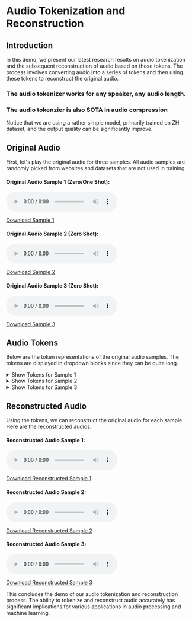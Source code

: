 # Audio Tokenization and Reconstruction

## Introduction

In this demo, we present our latest research results on audio tokenization and the subsequent reconstruction of audio based on those tokens. The process involves converting audio into a series of tokens and then using these tokens to reconstruct the original audio.

### The audio tokenizer works for any speaker, any audio length.
### The audio tokenzier is also SOTA in audio compression

Notice that we are using a rather simple model, primarily trained on ZH dataset, and the output quality can be significantly improve.

## Original Audio

First, let's play the original audio for three samples. All audio samples are randomly picked from websites and datasets that are not used in training.

#### Original Audio Sample 1 (Zero/One Shot):

<audio controls>
  <source src="audio/speaker.wav" type="audio/wav">
  Your browser does not support the audio element.
</audio>

[Download Sample 1](audio/speaker.wav)

#### Original Audio Sample 2 (Zero Shot):

<audio controls>
  <source src="audio/nana_1.mp3" type="audio/mp3">
  Your browser does not support the audio element.
</audio>

[Download Sample 2](audio/nana_1.mp3)

#### Original Audio Sample 3 (Zero Shot):

<audio controls>
  <source src="audio/speaker_female.wav" type="audio/wav">
  Your browser does not support the audio element.
</audio>

[Download Sample 3](audio/speaker_female.wav)

## Audio Tokens

Below are the token representations of the original audio samples. The tokens are displayed in dropdown blocks since they can be quite long.

<details>
<summary>Show Tokens for Sample 1</summary>

```text
tensor([[ 9071, 22264, 25096, 23154,  2660, 31228, 11365, 14549, 14565,  7598,
         15033,  7395, 23216, 19608, 30566, 14582, 55354, 22587, 21067, 56648,
         23699, 40150,  7663, 19618, 19892, 26784, 18604, 18856, 59688, 51516,
         26808, 20470, 40746, 61426, 52399, 35258, 52268, 43272, 61555, 41423,
         47595, 39093, 64256, 37526, 43118, 39526, 39654, 47501, 64638, 63596,
         11236,  6370, 36512, 41038, 47990, 55415, 39523,   359,  2230,  7402,
         44065, 61224, 15003, 15046, 10791, 41390, 53631, 31348, 60509, 63610,
         10452, 37609, 23666, 53995,  6384, 55418, 43662,  6196, 44584, 22399,
         21451, 19959, 19624, 51080,  4299, 24047, 26874, 26936, 51500, 26560,
         21456, 54224, 39369,  3456, 18885, 27583, 52650, 51628, 51496, 26593,
         53312, 35174, 47398, 47870, 47721, 63785, 64249, 29367, 47238, 47140,
         56833, 43566, 37206,  7158, 39166,  6699,  3234, 18612, 51500, 51342,
         51502, 10680, 15392, 43646, 43701, 48446, 62284,  8668, 37367, 22776,
         20834, 41804, 39294, 35944, 59826, 20562, 22475, 53569,  8047,  1481,
          3259, 25512, 13496, 23234, 14563, 35191, 39967, 52514, 54564, 53877,
         40309, 47295,  6630,  3720, 24076, 33093, 39280, 55802, 52394, 51236,
         52588, 35216, 13333, 38044, 19916, 52990, 26298,  7658, 11306, 51468,
         27128, 34217, 41573, 48053, 58392, 63545, 47363, 47164, 55592, 56022,
         63991, 55733, 65239, 56565, 48245, 44351, 47396, 41694, 43124,  6582,
          3132, 52718,  6372,  7915, 53538, 45386, 22883,  3616, 11896, 23243,
          7350, 52411,  2480, 19784, 18856, 51628, 51496, 51436, 53220, 11898,
         39543, 45686, 15036, 42529, 28184, 14501, 34918, 39348, 63734, 55587,
         23498, 34760, 36331, 22466,  6374,  9889, 18351, 48687, 41190, 14462,
         11824, 15896, 14435, 22098,  2556, 36025,  1824, 28602, 21729, 23791,
          7287, 56467, 30314, 28866, 55475,  3249, 59505, 12451, 37537, 55487,
          7665, 23243, 23654, 19638, 18638, 34683, 52668, 51336, 51640, 59576,
         27580, 52711, 53246, 60472, 27048, 10728, 39780, 43510, 64220, 47481,
         64219,  2149, 39137, 56497, 15086,  2391, 22498, 15972, 43566,  2101,
         23185, 26368, 40488, 41254, 47358, 64702, 51180,  5115,  4041, 52449,
         18088, 58253, 30763,  2118, 23903, 26750, 37626, 47142, 22646, 47206,
          6258,  3578, 39651,  7228, 56760, 47138,  6335, 36377, 26392,  7320,
         26368, 19592, 51208, 43434, 18938, 19938, 40811,  3512, 18618, 51500,
         43408, 34025,  8807, 31323, 43703, 64230, 41828, 14430,  7852, 31236,
         41782, 39208, 45608, 43132, 27738, 54248, 56288, 55540, 40293, 45760,
          2174, 55934, 21039, 38341, 40265, 22706,  6263, 56323, 13034, 39117,
          3310,  8129, 24414, 20442, 52708, 35096, 63087, 41109, 39191, 39474,
          6340, 56546, 52744,  4259, 39624, 23807, 19654, 26782, 17164, 62653,
         43983, 14577, 64949, 31899, 56762, 51644, 52188, 45783, 47142,  6815,
         23934, 22743, 39637, 39163, 11442, 19893, 18732, 26800, 44640, 41860,
         43828, 30760,  6373, 23915,  3296, 28556, 10469, 40371, 26750, 28172,
         13848, 37615, 42354, 18423, 36280, 59744, 20706,  6837, 38953, 40287,
         40679, 52562, 26668, 18584, 51626, 51518, 51628, 19902, 18876, 51240,
         10744, 20082, 52970, 36650, 27566, 52715, 60704, 51484, 19372, 46120,
         41334, 20805, 35175, 55657, 41855, 47393, 47286, 62453, 47595, 31443,
         63922, 47350, 47822, 47976, 55666, 36145, 34728, 33524, 47838, 43718,
          2597, 46356, 36760, 15932,  2244, 56012, 55489, 12910, 32887,   518,
         31920, 53955, 39136, 22187,  9488,  5760,  1033, 26008, 62909, 43079,
         14939, 47348,  6388, 39152,  5289,  1297,  5800, 25868, 39344, 43262,
         15084, 56955, 28236, 21961, 21833, 21441, 32462, 17676, 20408,  3880,
         27581, 47714, 47654, 56374, 52496, 51256, 28092, 51500, 26664, 34625,
          4553,  8129, 18837, 51641, 18878, 27134, 60414, 52730, 28586, 19962,
         52524, 51472, 42345,  4275, 22009,  8517, 20823, 31585, 47327, 39190,
         45694, 33653,  6764, 46898, 14432, 32871, 47734, 39221,  2853, 14636,
         61216, 23585, 41766, 56841, 47920, 22619, 59726, 47220,  8136, 36728,
         24271, 23794,  3770, 51492, 26686, 19086, 51820, 19644, 59818, 51596,
         18600, 59644, 27068, 18734, 52666, 59582, 18878, 51372, 19900, 18472,
         59692, 43451, 12971, 10791,   614,  2678, 32288, 33381,   599, 55927,
         35364, 10806, 14911, 11007,  6372, 30368,  8534, 14971, 10733,  7586,
         57132, 35415, 10367, 23028, 39603,  6304, 14703, 14825,  8420, 39156,
          3313, 11936, 28556, 38998, 47730, 39222, 65384, 39493,  6853,  7208,
         55010, 35501, 24126, 23803, 40181, 18466, 19900, 43512, 53146, 51966,
          3424, 52024, 59624, 52652, 51630, 59696, 59368, 30310,  9197, 14519,
          8421, 13289, 14931, 10534,  6259, 60712, 18710, 40164,  2790, 15076,
         13868,  8767, 10879,  7912, 14534, 30962, 15087, 11966, 56481, 39590,
         39094, 11881, 11914, 39155, 55466]], device='cuda:0')
```
</details>
<details>
<summary>Show Tokens for Sample 2</summary>

```text
tensor([[43009, 43331,  7931, 19943, 45179, 13161, 24475, 13143, 28993, 32593,
         12049, 61577, 41094, 63620, 57082, 41175, 41885, 23032, 17803, 43486,
         37701, 40193, 45728, 64126, 41518, 39477, 39444, 46220, 41310,  4567,
         17403,  1858,  7391, 50065, 41637, 47663,  9791, 41901, 40324, 13373,
         47369, 65125, 23993, 47405, 13247,  4765, 61167, 51947, 35827, 30021,
         29539, 31353,  4917, 45881, 62331, 10153, 30465, 15228, 23833, 63647,
         63111, 65159, 45779,  4590, 45525, 48003, 34489, 46625, 43949, 48035,
         39566, 56714, 63004,  2628, 23586,  7521, 43076, 39700, 36347, 21040,
         10925, 31390, 49207, 24571, 39238, 37479, 23331, 17427, 53133, 45927,
         62918, 13251, 62118, 23154,  2871,  1320,  8125,  2855, 20011, 37171,
           102, 15150, 48362, 65337, 57149, 10138, 16315, 28559, 51151, 33750,
         61911, 33279,  1223, 45545, 13163, 55475, 62347, 48907, 62443, 39869,
         22969, 31641,  7048, 32021, 64651, 47758, 45582, 48042, 64496, 15995,
         47594, 41292,  9937, 20733, 45527, 39339, 47766, 56999, 43991, 29547,
         24391, 22359, 62951, 47758, 22583,   551, 11246, 22488, 23435, 23960,
         22682,   686, 39174, 64725, 42793, 46076, 20806, 37669, 58412, 55386,
         12583, 12750, 55993, 50925, 18267,  4903, 23840, 16391, 40292,  6502,
          2662, 15210, 58909,  4539,  8548, 12646, 32186, 31330, 18189, 36728,
         10606, 42808,   886,    70, 57274, 52203, 27390, 17723, 34745, 17851,
         49578, 44155, 37224, 33239, 43967,  1704, 20529,  7429, 15379, 62083,
         62087, 47805,  5644, 13113, 14777, 15805, 53918, 41670, 50603, 62914,
         62708, 44020,  6774, 31512, 23720, 55822, 47798, 63224, 33781, 55987,
         45993, 24355, 45487,  6406,  4563,  2026, 60361, 56955, 56636,  3512,
         28139, 36577, 14789, 47255, 42297, 43149, 29317, 56105, 22456, 43455,
         16315, 46051, 54919, 43694, 43638, 40860, 62909, 47586, 41134, 50838,
         32639, 55524, 64190, 41334, 37668, 37680, 36931, 33381,  2018, 34745,
         56565, 51685, 43749, 43374, 54586, 50828, 45730, 63695, 64764,  6510,
         40316, 49010, 33367, 47974,  8548, 24520, 17278,  2416, 59245, 56888,
         56637, 44410, 40803, 51494, 19290, 49919, 17145, 20107, 38783, 56888,
         40254, 50728, 12801, 15891, 31243, 45353, 62331, 20936,  8511, 15191,
         44985, 29217, 23139, 45835, 65267, 55740, 39848, 41078, 35174, 33928,
         19361, 43366, 61667, 62149, 43110, 34745, 55224, 39262, 45924, 53762,
          6691, 10367,  6463, 25756, 47544, 33309,  3637, 49973, 27261, 43512,
         39400, 37844, 13271, 64507, 12957,  3752, 19435, 45221, 61863, 33351,
           933, 21368,  8089,  4072, 19627,  2483, 38252,  8654,  7036, 37717,
         29271, 39431, 16908, 45806, 61892, 40690, 42521,  2405,  2339, 39768,
         60986, 19566, 35800, 61173, 35413, 14950,  6662, 42396, 63020, 43142,
         33898, 34723,  2919, 12591, 43374, 57272, 50022, 18879, 49356, 58073,
         39489, 47456, 47799, 50949, 45556, 61894, 65471, 21624,  8540, 54729,
         25412, 60109, 57209, 48508, 60924,  7762, 39509, 37446, 35244, 62601,
         43687, 47758,  3809, 47313, 64459, 63915, 41844, 23263, 65143, 57212,
         19899, 22426, 19331, 51915, 54372, 41175, 64427, 31347, 11125,  8058,
         41183, 12979, 48041, 63875,  6282, 63680, 53953, 37365, 55701, 40400,
         25753, 63913, 41652,   940, 56889,  7484, 20346, 22411, 17298,  2451,
         61121, 35429,  8742, 10797, 31144, 13274, 15337,  4614, 47118, 40953,
         23947, 49847, 36762, 52859, 51492, 51941, 45307, 45959, 62379, 45643,
         37777,  5676, 53178,  4431,  8654, 54201, 51695, 21835, 33574, 64382,
         42793, 64184, 37527, 22191, 21613, 37847, 43886, 53771, 49177, 45051,
         41638,  6844, 58998, 51755, 19194, 49017, 56889, 40251, 38498, 20363,
         40996, 41638, 48869,  9253, 47119, 42040, 64168, 35111, 47106, 40938,
         65435, 14565,  6555, 64939, 20217, 20381, 41647, 43662, 51138, 63080,
         39286, 39525, 14776, 31995, 15338, 18333, 45654, 41548, 47820, 51837,
         60009, 56123, 57149, 12186, 12218, 27029, 42443,   953, 13081, 45775,
         54931, 18077, 54889,  8558,  2703, 22872, 18222, 45748, 47799, 56215,
         44014, 55426,  6113, 62409, 48038, 21868, 21487, 21439,  6585, 56080,
         47496, 47760, 27391, 24546, 19663, 52895, 36858, 18815, 51600, 39235,
         39509, 41542, 55740, 28705, 43693, 33327, 21210, 19087, 17101, 51083,
         39233, 38915, 65502, 45305,   838, 14760, 31211, 23240,  2943, 39718,
         47780, 38565, 45222, 33094, 22015, 50532, 52223, 19450, 58989, 56889,
         48508, 37914,  5511, 63136, 41782, 63766, 39572, 63625, 54944,  4940,
          8573, 46047, 62374, 50333, 50699,  2855,   805, 55997, 19071, 37354,
         41734, 64262, 53799, 22532, 40303, 45228, 33607,  6944,  4617,  6684,
         50717, 52157, 35249, 50541]], device='cuda:0')
```
</details>
<details>
<summary>Show Tokens for Sample 3</summary>

```text
tensor([[44529, 43238, 46054, 37622, 39349, 55476, 47254, 63912, 44781, 33495,
         47862, 47540, 34476, 22463, 46022, 47852, 63740, 63938, 39348, 63686,
         56184, 38826, 53053, 56753, 39350, 48296, 63669, 55701, 64255, 33527,
         48102, 38836, 44730, 44985, 43671, 55662, 56062, 39268, 39284, 64356,
         65262, 35574, 39606, 47284, 56232, 44730, 38968, 47478, 64802, 56042,
         39622, 47720, 55648, 55632, 39270, 47458, 56760, 36863, 37316, 45414,
         39869, 36853, 40815, 47326, 63992, 56748, 52411, 43766, 47742, 39550,
         34102, 48946, 47342, 47734, 56170, 53233, 55416, 64340, 39266, 39030,
         55351, 55602, 47414, 47158, 55604, 56628, 55358, 37734, 62280, 39926,
         57324, 36537, 43774, 38966, 36222, 52783, 64250, 39854, 63526, 37670,
         37734, 37732, 39716, 38964, 55606, 55607, 22581,  6182, 15206, 31025,
          7477, 39550, 37735, 34174, 51179, 54130, 54118, 39204, 38682, 40617,
         39102, 46398, 38831, 44022, 62442, 56186, 52750, 56059, 46046, 37732,
         55668, 55662, 47430, 39252, 39220, 56372, 56368, 35934, 56572, 47820,
         64486, 55786, 56808, 63860, 39188, 63866, 34658, 36863, 37885, 23547,
          3571]], device='cuda:0')
```
</details>

## Reconstructed Audio
Using the tokens, we can reconstruct the original audio for each sample. Here are the reconstructed audios.

#### Reconstructed Audio Sample 1:

<audio controls>
  <source src="audio/speaker_generated.wav" type="audio/wav">
  Your browser does not support the audio element.
</audio>

[Download Reconstructed Sample 1](audio/speaker_generated.wav)

#### Reconstructed Audio Sample 2:

<audio controls>
  <source src="audio/nana_1_generated.wav" type="audio/mp3">
  Your browser does not support the audio element.
</audio>

[Download Reconstructed Sample 2](audio/nana_1_generated.wav)

#### Reconstructed Audio Sample 3:

<audio controls>
  <source src="audio/speaker_female_generated.wav" type="audio/wav">
  Your browser does not support the audio element.
</audio>

[Download Reconstructed Sample 3](audio/speaker_female_generated.wav)

This concludes the demo of our audio tokenization and reconstruction process. The ability to tokenize and reconstruct audio accurately has significant implications for various applications in audio processing and machine learning.